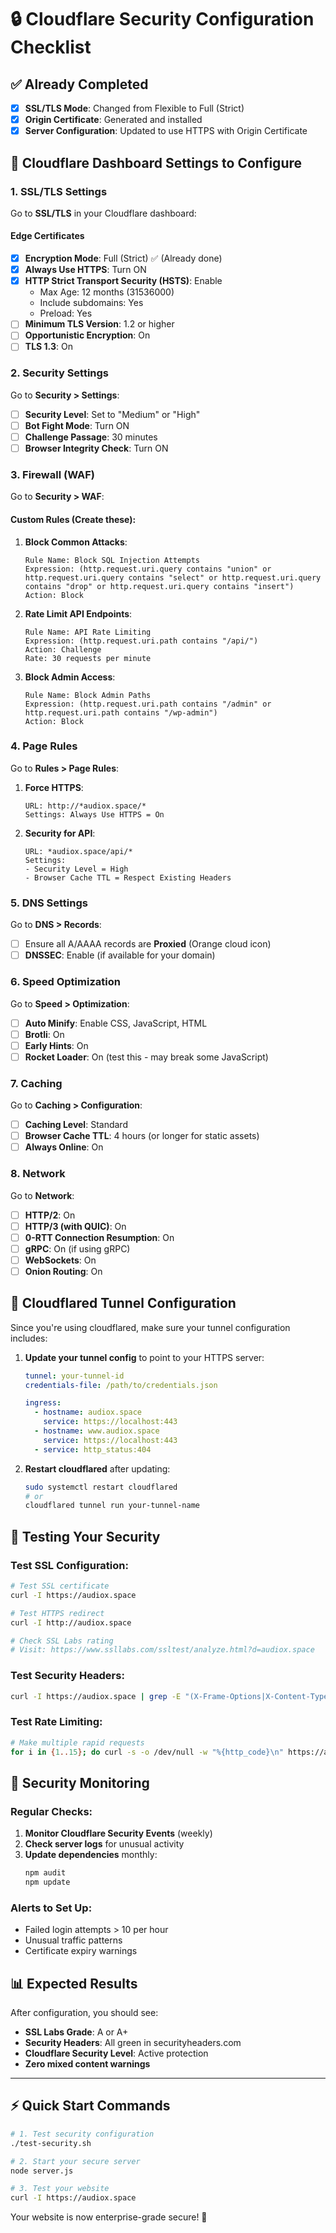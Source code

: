 # 🔒 Cloudflare Security Configuration Checklist

## ✅ Already Completed
- [x] **SSL/TLS Mode**: Changed from Flexible to Full (Strict)
- [x] **Origin Certificate**: Generated and installed
- [x] **Server Configuration**: Updated to use HTTPS with Origin Certificate

## 🔧 Cloudflare Dashboard Settings to Configure

### 1. SSL/TLS Settings
Go to **SSL/TLS** in your Cloudflare dashboard:

#### Edge Certificates
- [x] **Encryption Mode**: Full (Strict) ✅ (Already done)
- [x] **Always Use HTTPS**: Turn ON
- [x] **HTTP Strict Transport Security (HSTS)**: Enable
  - Max Age: 12 months (31536000)
  - Include subdomains: Yes
  - Preload: Yes
- [ ] **Minimum TLS Version**: 1.2 or higher
- [ ] **Opportunistic Encryption**: On
- [ ] **TLS 1.3**: On

### 2. Security Settings
Go to **Security > Settings**:

- [ ] **Security Level**: Set to "Medium" or "High"
- [ ] **Bot Fight Mode**: Turn ON
- [ ] **Challenge Passage**: 30 minutes
- [ ] **Browser Integrity Check**: Turn ON

### 3. Firewall (WAF)
Go to **Security > WAF**:

#### Custom Rules (Create these):
1. **Block Common Attacks**:
   ```
   Rule Name: Block SQL Injection Attempts
   Expression: (http.request.uri.query contains "union" or http.request.uri.query contains "select" or http.request.uri.query contains "drop" or http.request.uri.query contains "insert")
   Action: Block
   ```

2. **Rate Limit API Endpoints**:
   ```
   Rule Name: API Rate Limiting
   Expression: (http.request.uri.path contains "/api/")
   Action: Challenge
   Rate: 30 requests per minute
   ```

3. **Block Admin Access**:
   ```
   Rule Name: Block Admin Paths
   Expression: (http.request.uri.path contains "/admin" or http.request.uri.path contains "/wp-admin")
   Action: Block
   ```

### 4. Page Rules
Go to **Rules > Page Rules**:

1. **Force HTTPS**:
   ```
   URL: http://*audiox.space/*
   Settings: Always Use HTTPS = On
   ```

2. **Security for API**:
   ```
   URL: *audiox.space/api/*
   Settings: 
   - Security Level = High
   - Browser Cache TTL = Respect Existing Headers
   ```

### 5. DNS Settings
Go to **DNS > Records**:

- [ ] Ensure all A/AAAA records are **Proxied** (Orange cloud icon)
- [ ] **DNSSEC**: Enable (if available for your domain)

### 6. Speed Optimization
Go to **Speed > Optimization**:

- [ ] **Auto Minify**: Enable CSS, JavaScript, HTML
- [ ] **Brotli**: On
- [ ] **Early Hints**: On
- [ ] **Rocket Loader**: On (test this - may break some JavaScript)

### 7. Caching
Go to **Caching > Configuration**:

- [ ] **Caching Level**: Standard
- [ ] **Browser Cache TTL**: 4 hours (or longer for static assets)
- [ ] **Always Online**: On

### 8. Network
Go to **Network**:

- [ ] **HTTP/2**: On
- [ ] **HTTP/3 (with QUIC)**: On
- [ ] **0-RTT Connection Resumption**: On
- [ ] **gRPC**: On (if using gRPC)
- [ ] **WebSockets**: On
- [ ] **Onion Routing**: On

## 🔄 Cloudflared Tunnel Configuration

Since you're using cloudflared, make sure your tunnel configuration includes:

1. **Update your tunnel config** to point to your HTTPS server:
   ```yaml
   tunnel: your-tunnel-id
   credentials-file: /path/to/credentials.json
   
   ingress:
     - hostname: audiox.space
       service: https://localhost:443
     - hostname: www.audiox.space  
       service: https://localhost:443
     - service: http_status:404
   ```

2. **Restart cloudflared** after updating:
   ```bash
   sudo systemctl restart cloudflared
   # or
   cloudflared tunnel run your-tunnel-name
   ```

## 🧪 Testing Your Security

### Test SSL Configuration:
```bash
# Test SSL certificate
curl -I https://audiox.space

# Test HTTPS redirect
curl -I http://audiox.space

# Check SSL Labs rating
# Visit: https://www.ssllabs.com/ssltest/analyze.html?d=audiox.space
```

### Test Security Headers:
```bash
curl -I https://audiox.space | grep -E "(X-Frame-Options|X-Content-Type-Options|Strict-Transport-Security)"
```

### Test Rate Limiting:
```bash
# Make multiple rapid requests
for i in {1..15}; do curl -s -o /dev/null -w "%{http_code}\n" https://audiox.space/api/hello; done
```

## 🚨 Security Monitoring

### Regular Checks:
1. **Monitor Cloudflare Security Events** (weekly)
2. **Check server logs** for unusual activity
3. **Update dependencies** monthly:
   ```bash
   npm audit
   npm update
   ```

### Alerts to Set Up:
- Failed login attempts > 10 per hour
- Unusual traffic patterns
- Certificate expiry warnings

## 📊 Expected Results

After configuration, you should see:
- **SSL Labs Grade**: A or A+
- **Security Headers**: All green in securityheaders.com
- **Cloudflare Security Level**: Active protection
- **Zero mixed content warnings**

---

## ⚡ Quick Start Commands

```bash
# 1. Test security configuration
./test-security.sh

# 2. Start your secure server
node server.js

# 3. Test your website
curl -I https://audiox.space
```

Your website is now enterprise-grade secure! 🎉
